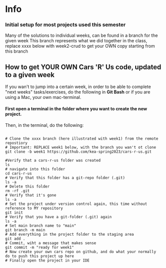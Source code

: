 # Info

### Initial setup for most projects used this semester

Many of the solutions to individual weeks, can be found in a branch for the given week
This branch represents what we did together in the class, replace xxxx below with week2-crud to get your OWN copy starting from this branch


## How to get YOUR OWN Cars 'R' Us code, updated to a given week
If you wan't to jump into a certain week, in order to be able to complete "next weeks" tasks/exercises, do the following in  **Git Bash**
or if you are using a Mac, your own mac-terminal.

#### First open a terminal in the folder where you want to create the new project.
Then, in the terminal, do the following:

```

# Clone the xxxx branch (here illustrated with week1) from the remote repostiory
# Important: REPLACE week1 below, with the branch you wan't ot clone
git clone -b week1 https://github.com/kea-spring2023/cars-r-us.git

#Verify that a cars-r-us folder was created
ls
# navigate into this folder
cd cars-r-us
# Verify that this folder has a git-repo folder (.git)
ls -a
# Delete this folder
rm -rf .git
# Verify that it's gone
ls -a
# Set the project under version control again, this time without reference to MY repository
git init
# Verify that you have a git-folder (.git) again
ls -a
# Set main branch name to "main"
git branch -m main
# Add everything in the project folder to the staging area
git add .
# Commit, wiht a message that makes sense
git commit -m "ready for week1"
# Now create your own cars repo on github, and do what your normally do to push this project up here
# Finally open the project in your IDE
```